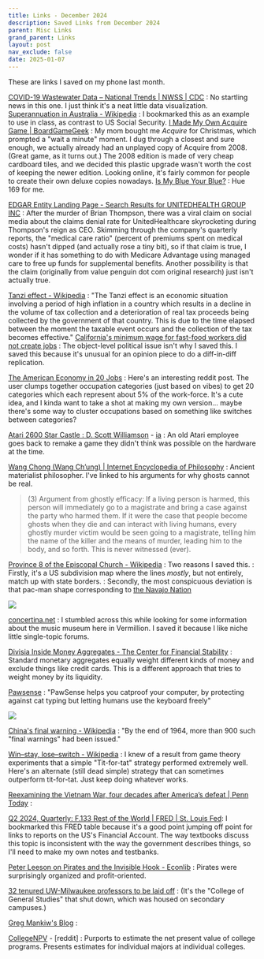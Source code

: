 ```yaml
---
title: Links - December 2024
description: Saved Links from December 2024
parent: Misc Links
grand_parent: Links
layout: post
nav_exclude: false
date: 2025-01-07
---
```

These are links I saved on my phone last month.


[COVID-19 Wastewater Data – National Trends | NWSS | CDC](https://www.cdc.gov/nwss/rv/COVID19-nationaltrend.html)
: No startling news in this one. I just think it's a neat little data visualization.
[Superannuation in Australia - Wikipedia](https://en.m.wikipedia.org/wiki/Superannuation_in_Australia)
: I bookmarked this as an example to use in class, as contrast to US Social Security.
[I Made My Own Acquire Game | BoardGameGeek](https://boardgamegeek.com/thread/3387064/i-made-my-own-acquire-game)
: My mom bought me *Acquire* for Christmas, which prompted a "wait a minute" moment. I dug through a closest and sure enough, we actually already had an unplayed copy of Acquire from 2008. (Great game, as it turns out.) The 2008 edition is made of very cheap cardboard tiles, and we decided this plastic upgrade wasn't worth the cost of keeping the newer edition. Looking online, it's fairly common for people to create their own deluxe copies nowadays.
[Is My Blue Your Blue?](https://ismy.blue/)
: Hue 169 for me.

<!--
William Marshal, 1st Earl of Pembroke - Wikipedia
https://en.m.wikipedia.org/wiki/William_Marshal,_1st_Earl_of_Pembroke
-->

[EDGAR Entity Landing Page - Search Results for UNITEDHEALTH GROUP INC](https://www.sec.gov/edgar/browse/?CIK=731766&owner=exclude)
: After the murder of Brian Thompson, there was a viral claim on social media about the claims denial rate for UnitedHealthcare skyrocketing during Thompson's reign as CEO. Skimming through the company's quarterly reports, the "medical care ratio" (percent of premiums spent on medical costs) hasn't dipped (and actually rose a tiny bit), so if that claim is true, I wonder if it has something to do with Medicare Advantage using managed care to free up funds for supplemental benefits. Another possibility is that the claim (originally from value penguin dot com original research) just isn't actually true.

[Tanzi effect - Wikipedia](https://en.wikipedia.org/wiki/Tanzi_effect)
: "The Tanzi effect is an economic situation involving a period of high inflation in a country which results in a decline in the volume of tax collection and a deterioration of real tax proceeds being collected by the government of that country. This is due to the time elapsed between the moment the taxable event occurs and the collection of the tax becomes effective."
[California's minimum wage for fast-food workers did not create jobs](https://reason.com/video/2024/12/19/no-californias-20-minimum-wage-for-fast-food-workers-did-not-create-jobs/)
: The object-level political issue isn't why I saved this. I saved this because it's unusual for an opinion piece to do a diff-in-diff replication.

[The American Economy in 20 Jobs](https://old.reddit.com/r/slatestarcodex/comments/1h5uwmu/the_american_economy_in_20_jobs/)
: Here's an interesting reddit post. The user clumps together occupation categories (just based on vibes) to get 20 categories which each represent about 5% of the work-force. It's a cute idea, and I kinda want to take a shot at making my own version... maybe there's some way to cluster occupations based on something like switches between categories?



[Atari 2600 Star Castle : D. Scott Williamson](https://starcastle2600.blogspot.com/p/star-castle-2600-story.html) - [ia](https://archive.org/details/Atari2600StarCastle)
: An old Atari employee goes back to remake a game they didn't think was possible on the hardware at the time.

[Wang Chong (Wang Ch’ung) | Internet Encyclopedia of Philosophy](https://iep.utm.edu/wangchon/?utm_source=substack&utm_medium=email#SSH4bi)
: Ancient materialist philosopher. I've linked to his arguments for why ghosts cannot be real.
> (3) Argument from ghostly efficacy:  If a living person is harmed, this person will immediately go to a magistrate and bring a case against the party who harmed them.  If it were the case that people become ghosts when they die and can interact with living humans, every ghostly murder victim would be seen going to a magistrate, telling him the name of the killer and the means of murder, leading him to the body, and so forth.  This is never witnessed (ever).

[Province 8 of the Episcopal Church - Wikipedia](https://en.wikipedia.org/wiki/Province_8_of_the_Episcopal_Church)
: Two reasons I saved this. 
: Firstly, it's a US subdivision map where the lines *mostly*, but not entirely, match up with state borders.
: Secondly, the most conspicuous deviation is that pac-man shape corresponding to [the Navajo Nation](https://en.wikipedia.org/wiki/Navajo_Nation)


![](https://upload.wikimedia.org/wikipedia/commons/thumb/6/6b/EpiscopalChurch-Diocesesmap.png/1024px-EpiscopalChurch-Diocesesmap.png)

[concertina.net](https://www.concertina.net/forums/index.php?/topic/10199-horniman-museum-policy/#comment-102386)
: I stumbled across this while looking for some information about the music museum here in Vermillion. I saved it because I like niche little single-topic forums.

<!--

Horniman Museum Policy - General Concertina Discussion - Concertina.net Discussion Forums
https://www.concertina.net/forums/index.php?/topic/10199-horniman-museum-policy/#comment-102386
Anyone Know Jim Laabs Music To Buy Stagi W15ms? - General Concertina Discussion - Concertina.net Discussion Forums
https://www.concertina.net/forums/index.php?/topic/3838-anyone-know-jim-laabs-music-to-buy-stagi-w15ms/
Stagi Hayden Duet Concertina - Jim Laabs Music Store
https://jimlaabsmusicstore.com/store/stagi-hayden-duet-concertina/
elise
https://www.concertinaconnection.com/elise.htm
elise
https://www.concertinaconnection.com/elise.htm
Concertina Recommendations For Beginners - General Concertina Discussion - Concertina.net Discussion Forums
https://www.concertina.net/forums/index.php?/topic/18802-concertina-recommendations-for-beginners/
ABC Transcription Tools - Teaching and Learning - Concertina.net Discussion Forums
https://www.concertina.net/forums/index.php?/topic/26327-abc-transcription-tools/
Holden Concertinas No. 1 - Instrument Construction & Repair - Concertina.net Discussion Forums
https://www.concertina.net/forums/index.php?/topic/19774-holden-concertinas-no-1/
Holden Concertinas No. 1 - Instrument Construction & Repair - Concertina.net Discussion Forums
https://www.concertina.net/forums/index.php?/topic/19774-holden-concertinas-no-1/
Purchase – Holden Concertinas
https://www.holdenconcertinas.com/purchase/
About Me – Holden Concertinas
https://www.holdenconcertinas.com/category/about-me/
No. 9: A 62 Button Hayden Duet – Holden Concertinas
https://www.holdenconcertinas.com/no-9-a-62-button-hayden-duet/
wakker hayden
https://www.concertinaconnection.com/wakker%20hayden.htm
concertina.net/iv_duetguide.html
https://www.concertina.net/iv_duetguide.html

-->


[Divisia Inside Money Aggregates - The Center for Financial Stability](https://www.centerforfinancialstability.org/amfm_augmented.php)
: Standard monetary aggregates equally weight different kinds of money and exclude things like credit cards. This is a different approach that tries to weight money by its liquidity.

[Pawsense](http://www.bitboost.com/pawsense/index.html)
: "PawSense helps you catproof your computer, by protecting against cat typing but letting humans use the keyboard freely"


![](http://www.bitboost.com/pawsense/cat-like-typing-detected.gif)

[China's final warning - Wikipedia](https://en.wikipedia.org/wiki/China%27s_final_warning)
: "By the end of 1964, more than 900 such "final warnings" had been issued."

[Win–stay, lose–switch - Wikipedia](https://en.wikipedia.org/wiki/Win%E2%80%93stay,_lose%E2%80%93switch)
: I knew of a result from game theory experiments that a simple "Tit-for-tat" strategy performed extremely well. Here's an alternate (still dead simple) strategy that can sometimes outperform tit-for-tat. Just keep doing whatever works. 

[Reexamining the Vietnam War, four decades after America’s defeat | Penn Today](https://penntoday.upenn.edu/news/reexamining-vietnam-war-four-decades-after-americas-defeat)
: 

[Q2 2024, Quarterly: F.133 Rest of the World | FRED | St. Louis Fed](https://fred.stlouisfed.org/release/tables?rid=52&eid=802804#snid=802838): I bookmarked this FRED table because it's a good point jumping off point for links to reports on the US's Financial Account. The way textbooks discuss this topic is inconsistent with the way the government describes things, so I'll need to make my own notes and testbanks.


[Peter Leeson on Pirates and the Invisible Hook - Econlib](https://www.econtalk.org/leeson-on-pirates-and-the-invisible-hook/)
: Pirates were surprisingly organized and profit-oriented.


[32 tenured UW-Milwaukee professors to be laid off](https://spectrumnews1.com/wi/milwaukee/news/2024/08/26/uwm-layoffs-tenured-professors)
: (It's the "College of General Studies" that shut down, which was housed on secondary campuses.)


[Greg Mankiw's Blog](https://gregmankiw.blogspot.com/?m=1)
: 

[CollegeNPV](https://www.collegenpv.com/collegepage?INSTNM=University%20of%20South%20Dakota&UNITID=219471) - [reddit]
: Purports to estimate the net present value of college programs. Presents estimates for individual majors at individual colleges.
<!--
https://collegescorecard.ed.gov/data
-->


